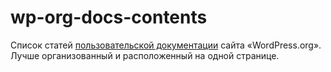 # wp-org-docs-contents
Список статей [пользовательской документации](https://wordpress.org/support/) сайта «WordPress.org». Лучше организованный и расположенный на одной странице.
